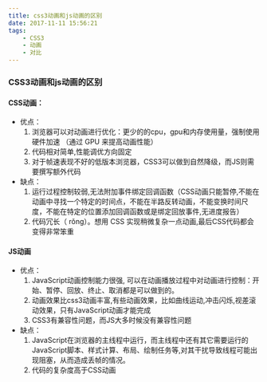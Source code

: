 ```yaml
---
title: css3动画和js动画的区别
date: 2017-11-11 15:56:21
tags:
    - CSS3
    - 动画
    - 对比
---
```

### CSS3动画和js动画的区别
#### CSS动画：
- 优点：
    1. 浏览器可以对动画进行优化：更少的的cpu，gpu和内存使用量，强制使用硬件加速 （通过 GPU 来提高动画性能）
    2. 代码相对简单,性能调优方向固定
    3. 对于帧速表现不好的低版本浏览器，CSS3可以做到自然降级，而JS则需要撰写额外代码
- 缺点：
    1. 运行过程控制较弱,无法附加事件绑定回调函数（CSS动画只能暂停,不能在动画中寻找一个特定的时间点，不能在半路反转动画，不能变换时间尺度，不能在特定的位置添加回调函数或是绑定回放事件,无进度报告）
    2.  代码冗长（ rǒng）。想用 CSS 实现稍微复杂一点动画,最后CSS代码都会变得非常笨重

#### JS动画
- 优点：
    1. JavaScript动画控制能力很强, 可以在动画播放过程中对动画进行控制：开始、暂停、回放、终止、取消都是可以做到的。
    2. 动画效果比css3动画丰富,有些动画效果，比如曲线运动,冲击闪烁,视差滚动效果，只有JavaScript动画才能完成
    3. CSS3有兼容性问题，而JS大多时候没有兼容性问题
- 缺点：
    1. JavaScript在浏览器的主线程中运行，而主线程中还有其它需要运行的JavaScript脚本、样式计算、布局、绘制任务等,对其干扰导致线程可能出现阻塞，从而造成丢帧的情况。
    2. 代码的复杂度高于CSS动画